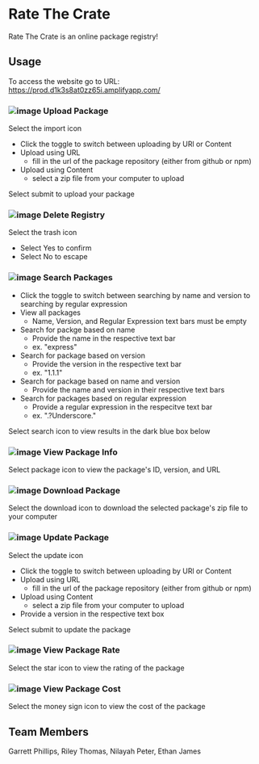 # Rate The Crate
Rate The Crate is an online package registry!

## Usage
To access the website go to URL: https://prod.d1k3s8at0zz65i.amplifyapp.com/

### ![image](https://github.com/user-attachments/assets/17a910ca-a5e9-45cc-89ef-cbfa88d208c4) Upload Package 
Select the import icon
- Click the toggle to switch between uploading by URl or Content
- Upload using URL
    - fill in the url of the package repository (either from github or npm)
- Upload using Content
    -  select a zip file from your computer to upload
  
Select submit to upload your package

### ![image](https://github.com/user-attachments/assets/f4e049dd-8e71-43b8-a947-edd819576fc4) Delete Registry
Select the trash icon
- Select Yes to confirm
- Select No to escape

### ![image](https://github.com/user-attachments/assets/f5485567-9658-4fe3-9854-084d0a2c4b34) Search Packages
- Click the toggle to switch between searching by name and version to searching by regular expression
- View all packages
  - Name, Version, and Regular Expression text bars must be empty
- Search for packge based on name
  - Provide the name in the respective text bar
  - ex. "express"
- Search for package based on version
  - Provide the version in the respective text bar
  - ex. "1.1.1"
- Search for package based on name and version
  - Provide the name and version in their respective text bars
- Search for packages based on regular expression
  - Provide a regular expression in the respecitve text bar
  - ex. ".?Underscore."

Select search icon to view results in the dark blue box below

### ![image](https://github.com/user-attachments/assets/350794a2-725d-447f-b2d3-abbc12bbe3e1) View Package Info
Select package icon to view the package's ID, version, and URL

### ![image](https://github.com/user-attachments/assets/7557bbd1-88b4-49c9-8cf3-4691b331837d) Download Package
Select the download icon to download the selected package's zip file to your computer

### ![image](https://github.com/user-attachments/assets/17947afa-b64f-4784-976e-e7ac8b0286cc) Update Package
Select the update icon
- Click the toggle to switch between uploading by URl or Content
- Upload using URL
    - fill in the url of the package repository (either from github or npm)
- Upload using Content
    -  select a zip file from your computer to upload
- Provide a version in the respective text box

Select submit to update the package

### ![image](https://github.com/user-attachments/assets/382a9b05-3acc-4fea-90bd-5c53d52f84b6) View Package Rate
Select the star icon to view the rating of the package

### ![image](https://github.com/user-attachments/assets/6cf8f568-af02-4919-963d-7b609debe1ca) View Package Cost
Select the money sign icon to view the cost of the package

## Team Members
Garrett Phillips, Riley Thomas, Nilayah Peter, Ethan James
